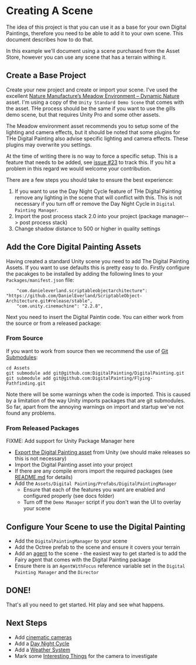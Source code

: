 ﻿# Creating A Scene

The idea of this project is that you can use it as a base for your own Digital Paintings,
therefore you need to be able to add it to your own scene. This document describes how to
do that.

In this example we'll document using a scene purchased from the Asset Store, however you 
can use any scene that has a terrain withing it.

## Create a Base Project

Create your new project and create or import your scene. I've used the excellent [Nature 
Manufacture’s Meadow Environment – Dynamic Nature](https://assetstore.unity.com/packages/3d/vegetation/meadow-environment-dynamic-nature-132195)
asset. I'm using a copy of the `Unity Standard Demo Scene` that comes with the asset.
THe process should be the same if you want to use the gills demo scene, but that requires
Unity Pro and some other assets. 

The Meadow environment 
asset recommends you to setup some of the lighting and camera effects, but it should be
noted that some plugins for THe Digital Painting also advise specific lighting and camera 
effects. These plugins may overwrite you settings.

At the time of writing there is no way to force a specific setup. This is a feature that
needs to be added, see [issue #23](https://github.com/DigitalPainting/DigitalPainting/issues/23) 
to track this. If you hit a problem in this regard we would welcome your contribution.

There are a few steps you should take to ensure the best experience:

  1. If you want to use the Day Night Cycle feature of THe Digital Painting remove any lighting in the scene that will conflict with this. This is not necessary if you turn off or remove the Day Night Cycle in `Digital Painting Manager`.
  2. Import the post process stack 2.0 into your project (package manager--> post process stack)
  3. Change shadow distance to 500 or higher in quality settings

## Add the Core Digital Painting Assets

Having created a standard Unity scene you need to add The Digital Painting Assets. If you want to use
defaults this is pretty easy to do. Firstly configure the pacakges to be installed by adding the following lines to your `Packages/manifest.json` file:

```
    "com.danieleverland.scriptableobjectarchitecture": "https://github.com/DanielEverland/ScriptableObject-Architecture.git#release/stable",
    "com.unity.cinemachine": "2.2.8",
```
Next you need to insert the Digital Paintin code. You can either work from the source or from a released package:

### From Source

If you want to work from source then we recommend the use of [Git Submodules](https://git-scm.com/book/en/v2/Git-Tools-Submodules):

```
cd Assets
git submodule add git@github.com:DigitalPainting/DigitalPainting.git
git submodule add git@github.com:DigitalPainting/Flying-Pathfinding.git
```

Note there will be some warnings when the code is imported. This is caused by a limitation of the way Unity imports packages that are git submodules. So far, apart from the annoying warnings on import and startup we've not found any problems.

### From Released Packages

FIXME: Add support for Unity Package Manager here

  * [Export the Digital Painting asset](ReleasingTheDigitalPaintingAsset.md) from Unity (we should make releases so this is not necessary)
  * Import the Digital Painting asset into your project
  * If there are any compile errors import the required packages (see [README.md](../../../README.md) for details)
  * Add the `Assets/Digital Painting/Prefabs/DigitalPaintingManager`
    * Ensure that each of the features you want are enabled and configured properly (see docs folder)
    * Turn off the `Demo Manager` script if you don't wan the UI to overlay your scene

## Configure Your Scene to use the Digital Painting

  * Add the `DigitalPaintingManager` to your scene
  * Add the Octree prefab to the scene and ensure it covers your terrain
  * Add an [agent](agents.md) to the scene - the easiest way to get started is to add the Fairy agent that comes with the Digital Painting package
  * Ensure there is an `AgentWithFocus` reference variable set in the `Digital Painting Manager` and the `Director`

## DONE!

That's all you need to get started. Hit play and see what happens.

## Next Steps

  * Add [cinematic cameras](./Cameras.md)
  * Add a [Day Night Cycle](./DayNightCycle.md)
  * Add a [Weather System](./Weather.md)
  * Mark some [Interesting Things](./InterestingThings.md) for the camera to investigate
  





